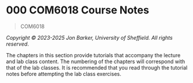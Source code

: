 # 000 COM6018 Course Notes

> COM6018

*Copyright &copy; 2023-2025 Jon Barker, University of Sheffield. All rights reserved*.

The chapters in this section provide tutorials that accompany the lecture and lab class content. The numbering of the chapters will correspond with that of the lab classes. It is recommended that you read through the tutorial notes before attempting the lab class exercises.
